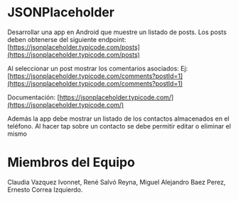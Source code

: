 # JSONPlaceholder
Desarrollar una app en Android que muestre un listado de posts.
Los posts deben obtenerse del siguiente endpoint: [https://jsonplaceholder.typicode.com/posts](https://jsonplaceholder.typicode.com/posts)

Al seleccionar un post mostrar los comentarios asociados: Ej: [https://jsonplaceholder.typicode.com/comments?postId=1](https://jsonplaceholder.typicode.com/comments?postId=1)

Documentación: [https://jsonplaceholder.typicode.com/](https://jsonplaceholder.typicode.com/)

Además la app debe mostrar un listado de los contactos almacenados en el teléfono. Al hacer tap sobre un contacto se debe permitir editar o eliminar el mismo

# Miembros del Equipo

Claudia Vazquez Ivonnet,
René Salvó Reyna,
Miguel Alejandro Baez Perez,
Ernesto Correa Izquierdo.
